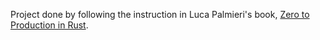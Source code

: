 Project done by following the instruction in Luca Palmieri's book, <a href="https://www.zero2prod.com/">Zero to Production in Rust</a>.
